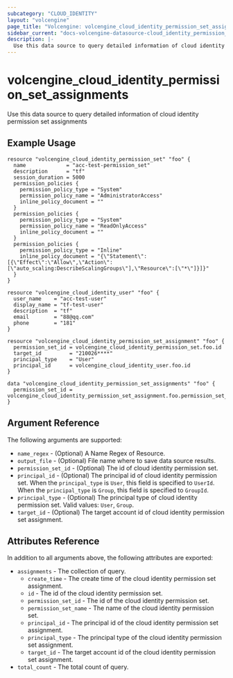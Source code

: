 ```yaml
---
subcategory: "CLOUD_IDENTITY"
layout: "volcengine"
page_title: "Volcengine: volcengine_cloud_identity_permission_set_assignments"
sidebar_current: "docs-volcengine-datasource-cloud_identity_permission_set_assignments"
description: |-
  Use this data source to query detailed information of cloud identity permission set assignments
---
```

# volcengine_cloud_identity_permission_set_assignments
Use this data source to query detailed information of cloud identity permission set assignments
## Example Usage
```hcl
resource "volcengine_cloud_identity_permission_set" "foo" {
  name             = "acc-test-permission_set"
  description      = "tf"
  session_duration = 5000
  permission_policies {
    permission_policy_type = "System"
    permission_policy_name = "AdministratorAccess"
    inline_policy_document = ""
  }
  permission_policies {
    permission_policy_type = "System"
    permission_policy_name = "ReadOnlyAccess"
    inline_policy_document = ""
  }
  permission_policies {
    permission_policy_type = "Inline"
    inline_policy_document = "{\"Statement\":[{\"Effect\":\"Allow\",\"Action\":[\"auto_scaling:DescribeScalingGroups\"],\"Resource\":[\"*\"]}]}"
  }
}

resource "volcengine_cloud_identity_user" "foo" {
  user_name    = "acc-test-user"
  display_name = "tf-test-user"
  description  = "tf"
  email        = "88@qq.com"
  phone        = "181"
}

resource "volcengine_cloud_identity_permission_set_assignment" "foo" {
  permission_set_id = volcengine_cloud_identity_permission_set.foo.id
  target_id         = "210026****"
  principal_type    = "User"
  principal_id      = volcengine_cloud_identity_user.foo.id
}

data "volcengine_cloud_identity_permission_set_assignments" "foo" {
  permission_set_id = volcengine_cloud_identity_permission_set_assignment.foo.permission_set_id
}
```
## Argument Reference
The following arguments are supported:
* `name_regex` - (Optional) A Name Regex of Resource.
* `output_file` - (Optional) File name where to save data source results.
* `permission_set_id` - (Optional) The id of cloud identity permission set.
* `principal_id` - (Optional) The principal id of cloud identity permission set. When the `principal_type` is `User`, this field is specified to `UserId`. When the `principal_type` is `Group`, this field is specified to `GroupId`.
* `principal_type` - (Optional) The principal type of cloud identity permission set. Valid values: `User`, `Group`.
* `target_id` - (Optional) The target account id of cloud identity permission set assignment.

## Attributes Reference
In addition to all arguments above, the following attributes are exported:
* `assignments` - The collection of query.
    * `create_time` - The create time of the cloud identity permission set assignment.
    * `id` - The id of the cloud identity permission set.
    * `permission_set_id` - The id of the cloud identity permission set.
    * `permission_set_name` - The name of the cloud identity permission set.
    * `principal_id` - The principal id of the cloud identity permission set assignment.
    * `principal_type` - The principal type of the cloud identity permission set assignment.
    * `target_id` - The target account id of the cloud identity permission set assignment.
* `total_count` - The total count of query.


